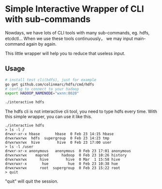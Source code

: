 # Simple Interactive Wrapper of CLI with sub-commands

Nowdays, we have lots of CLI tools with many sub-commands, eg. hdfs, etcdctl...
When we use these tools continuously， we may input main-command again by again.

This little wrapper will help you to reduce that useless input.

## Usage

```bash
# install test cli(hdfs), just for example
go get github.com/colinmarc/hdfs/cmd/hdfs
# config to connect to your hadoop
export HADOOP_NAMENODE="wxnn:8020"

./interactive hdfs
```

The hdfs cli is not interactive cli tool, you need to type hdfs every time.
With this simple wrapper, you can use it like this.
```
./interactive hdfs
> ls -l /
drwxr-xr-x hbase       hbase  0 Feb 23 14:15 hbase
drwxrwxrwx  hdfs  supergroup  0 Feb 23 14:23 tmp
drwxrwxrwx  hive        hive  0 Feb 23 17:00 user
> ls -l /user
drwxr-xr-x anonymous   anonymous  0 Feb 23 17:01 anonymous
drwxrwxrwx    mapred      hadoop  0 Feb 23 10:26 history
drwxrwxrwx      hive        hive  0 Mar  1 15:58 hive
drwxrwxr-x       hue         hue  0 Feb 23 10:38 hue
drwxrwxrwx      root  supergroup  0 Feb 23 15:22 root
> quit
```

"quit" will quit the session.
